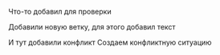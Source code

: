Что-то добавил для проверки

Добавили новую ветку, для этого добавил текст

И тут добавили конфликт
Создаем конфликтную ситуацию
